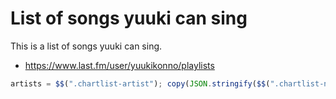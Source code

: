 # List of songs yuuki can sing

This is a list of songs yuuki can sing.

* https://www.last.fm/user/yuukikonno/playlists

```js
artists = $$(".chartlist-artist"); copy(JSON.stringify($$(".chartlist-name").map((x, i) => ({title: x.textContent.trim(), artist: artists[i].textContent.trim()})), null, 2))
```
